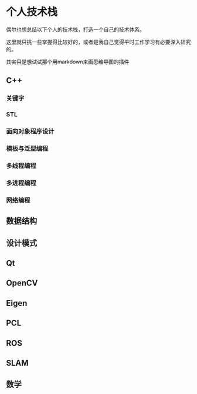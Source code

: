 # 个人技术栈

偶尔也想总结以下个人的技术栈，打造一个自己的技术体系。

这里就只挑一些掌握得比较好的，或者是我自己觉得平时工作学习有必要深入研究的。

~~其实只是想试试那个用markdown来画思维导图的插件~~

## C++

### 关键字

### STL

### 面向对象程序设计

### 模板与泛型编程

### 多线程编程

### 多进程编程


### 网络编程

## 数据结构

## 设计模式

## Qt

## OpenCV

## Eigen

## PCL

## ROS

## SLAM

## 数学
